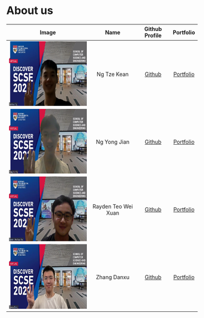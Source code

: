 # About us

| Image | Name  | Github Profile |  Portfolio |
| ----- | :---: |:-------------: |:---------: |
| <img src="images/tk.png"  width="300" height="170" display:block>     |    Ng Tze Kean      | [Github](https://github.com/HiIAmTzeKean) | [Portfolio](team/hiiamtzekean.md) |
| <img src="images/yj.png"  width="300" height="170" display:block>     |    Ng Yong Jian     | [Github](https://github.com/ngyongjian)   | [Portfolio](team/ngyongjian.md) |
| <img src="images/rayden.png"  width="300" height="170" display:block> | Rayden Teo Wei Xuan | [Github](https://github.com/raydent30/)   | [Portfolio](team/raydent30.md) |
| <img src="images/dx.png"  width="300" height="170" display:block>     |    Zhang Danxu      | [Github](https://github.com/danxuZhang)   | [Portfolio](team/danxuzhang.md) |
